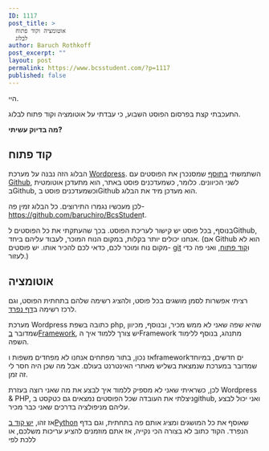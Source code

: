 ```yaml
---
ID: 1117
post_title: >
  אוטומציה וקוד פתוח
  לבלוג
author: Baruch Rothkoff
post_excerpt: ""
layout: post
permalink: https://www.bcsstudent.com/?p=1117
published: false
---
```

<!-- wp:paragraph -->
<p>היי.</p>
<!-- /wp:paragraph -->

<!-- wp:paragraph -->
<p>התעכבתי קצת בפרסום הפוסט השבוע, כי עבדתי על אוטומציה וקוד פתוח לבלוג.</p>
<!-- /wp:paragraph -->

<!-- wp:paragraph -->
<p><strong>מה בדיוק עשיתי?</strong></p>
<!-- /wp:paragraph -->

<!-- wp:heading -->
<h2>קוד פתוח</h2>
<!-- /wp:heading -->

<!-- wp:paragraph -->
<p>הבלוג הזה נבנה על מערכת <a href="###wordpress">Wordpress</a>. השתמשתי <a rel="noreferrer noopener" aria-label="בתוסף (opens in a new tab)" href="https://github.com/mAAdhaTTah/wordpress-github-sync" target="_blank">בתוסף</a> שמסנכרן את הפוסטים עם <a href="###github">Github</a>, לשני הכיוונים. כלומר, כשמעדכנים פוסט באתר, הוא מתעדכן אוטומטית בGithub, וכשמעדכנים פוסט בGithub הוא מעדכן מיד את הבלוג.</p>
<!-- /wp:paragraph -->

<!-- wp:paragraph -->
<p>לכן מעכשיו נגמרו התירוצים. כל הבלוג זמין פה- <a href="https://github.com/baruchiro/BcsStudent" target="_blank" rel="noreferrer noopener" aria-label="https://github.com/baruchiro/BcsStuden (opens in a new tab)">https://github.com/baruchiro/BcsStuden</a><a href="https://github.com/baruchiro/BcsStudent"></a>t.</p>
<!-- /wp:paragraph -->

<!-- wp:paragraph -->
<p>בנוסף, בכל פוסט יש קישור לעריכת הפוסט. בכך שהעתקתי את כל הפוסטים לGithub, אנחנו יכולים יותר בקלות, במקום הנוח המוכר, לעבוד עליהם ביחד. (אם Github הוא לא מקום נוח ומוכר לכם, כדאי לכם להכיר אותו. יש פוסטים- <a href="https://www.bcsstudent.com/git/" target="_blank" rel="noreferrer noopener" aria-label="git (opens in a new tab)">git</a> ו<a rel="noreferrer noopener" aria-label="קוד פתוח (opens in a new tab)" href="https://www.bcsstudent.com/open-source/" target="_blank">קוד פתוח</a>, ואני פה כדי לעזור.)</p>
<!-- /wp:paragraph -->

<!-- wp:heading -->
<h2>אוטומציה</h2>
<!-- /wp:heading -->

<!-- wp:paragraph -->
<p>רציתי אפשרות לסמן מושגים בכל פוסט, ולהציג רשימה שלהם בתחתית הפוסט, וגם לרכז רשימה ב<a href="https://www.bcsstudent.com/terms/">דף נפרד</a>.</p>
<!-- /wp:paragraph -->

<!-- wp:paragraph -->
<p>מערכת Wordpress כתובה בשפת php, שהיא שפה שאני לא ממש מכיר, ובנוסף, מכיוון שמדובר <a href="###framework">בFramework</a>, יש צורך ללמוד איך הFramework מתנהג, בנוסף ללימוד השפה.</p>
<!-- /wp:paragraph -->

<!-- wp:paragraph -->
<p>אז נכון, בתור מפתחים אנחנו לא מפחדים משפות וframeworkים חדשים, במיוחד שמדובר במערכת שנמצאת בשליש מאתרי האינטרנט בעולם. אבל מה שכן היה חסר לי זה זמן.</p>
<!-- /wp:paragraph -->

<!-- wp:paragraph -->
<p>לכן, כשראיתי שאני לא מספיק ללמוד איך לבצע את מה שאני רוצה בעזרת Wordpress &amp; PHP, ניצלתי את העובדה שכל הפוסטים נמצאים גם כטקסט בgithub, ואני יכול לבצע עליהם מניפולציה בדרכים שאני כבר מכיר.</p>
<!-- /wp:paragraph -->

<!-- wp:paragraph -->
<p>אז זהו, <a href="https://github.com/baruchiro/BcsStudent/tree/master/generator" target="_blank" rel="noreferrer noopener" aria-label="יש קוד בPython (opens in a new tab)">יש קוד בPython</a> שאוסף את כל המושגים ומציג אותם פה בתחתית, וגם בדף הנפרד. הקוד כתוב לא בצורה הכי נקייה, אז אתם מוזמנים להציע עריכות משלכם, או ללכת לפי</p>
<!-- /wp:paragraph -->